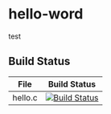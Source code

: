 # hello-word
   test
## Build Status

File|Build Status
---|---
hello.c|[![Build Status](https://travis-ci.com/B18090229/test.svg?branch=master)](https://travis-ci.com/B18090229/test)
